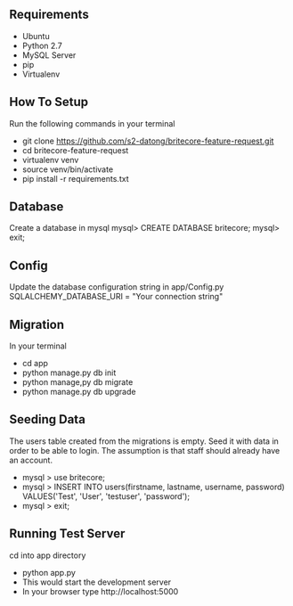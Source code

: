 ## Requirements
- Ubuntu
- Python 2.7
- MySQL Server
- pip
- Virtualenv

## How To Setup
Run the following commands in your terminal

- git clone https://github.com/s2-datong/britecore-feature-request.git
- cd britecore-feature-request
- virtualenv venv
- source venv/bin/activate
- pip install -r requirements.txt

## Database
Create a database in mysql
mysql> CREATE DATABASE britecore;
mysql> exit;

## Config
Update the database configuration string in app/Config.py
SQLALCHEMY_DATABASE_URI = "Your connection string"

## Migration
In your terminal
- cd app
- python manage.py db init
- python manage,py db migrate
- python manage.py db upgrade

## Seeding Data
The users table created from the migrations is empty. Seed it with data in order to be able to login. The assumption is that staff should already have an account.
- mysql > use britecore;
- mysql > INSERT INTO users(firstname, lastname, username, password) VALUES('Test', 'User', 'testuser', 'password');
- mysql > exit;

## Running Test Server
cd into app directory
- python app.py
- This would start the development server 
- In your browser type http://localhost:5000
